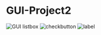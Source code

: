 # GUI-Project2
![GUI listbox](https://user-images.githubusercontent.com/81824956/115909127-b12dac00-a488-11eb-87d5-bc7ec042f2ca.PNG)
![checkbutton](https://user-images.githubusercontent.com/81824956/115909237-e2a67780-a488-11eb-9bae-06667c9833a4.PNG)
![label](https://user-images.githubusercontent.com/81824956/115909439-2a2d0380-a489-11eb-89e1-aa80e2226c13.PNG)
